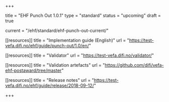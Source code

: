+++

title = "EHF Punch Out 1.0.1"
type = "standard"
status = "upcoming"
draft = true

current = "/ehf/standard/ehf-punch-out-current/"

[[resources]]
title = "Implementation guide (English)"
url = "https://test-vefa.difi.no/ehf/guide/punch-out/1.0/en/"

[[resources]]
title = "Validator"
url = "https://test-vefa.difi.no/validator/"

[[resources]]
title = "Validation artefacts"
url = "https://github.com/difi/vefa-ehf-postaward/tree/master"

[[resources]]
title = "Release notes"
url = "https://test-vefa.difi.no/ehf/guide/release/2018-09-12/"

+++
